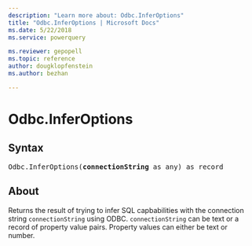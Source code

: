 ```yaml
---
description: "Learn more about: Odbc.InferOptions"
title: "Odbc.InferOptions | Microsoft Docs"
ms.date: 5/22/2018
ms.service: powerquery

ms.reviewer: gepopell
ms.topic: reference
author: dougklopfenstein
ms.author: bezhan

---
```

# Odbc.InferOptions

## Syntax

<pre>
Odbc.InferOptions(<b>connectionString</b> as any) as record
</pre>

## About
Returns the result of trying to infer SQL capbabilities with the connection string `connectionString` using ODBC. `connectionString` can be text or a record of property value pairs. Property values can either be text or number.
